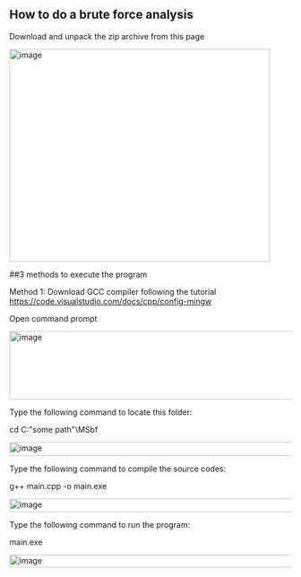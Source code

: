 ## How to do a brute force analysis

Download and unpack the zip archive from this page

<img width="465" height="380" alt="image" src="https://github.com/user-attachments/assets/7bef89a1-2ef4-4a94-91d0-13191681ef7b" />

##3 methods to execute the program

Method 1: Download GCC compiler following the tutorial
https://code.visualstudio.com/docs/cpp/config-mingw

Open command prompt

<img width="592" height="122" alt="image" src="https://github.com/user-attachments/assets/bc9042f3-a3e4-4017-b6cc-22d5d4131b91" />


Type the following command to locate this folder: 

cd C:\"some path"\MSbf

<img width="575" height="25" alt="image" src="https://github.com/user-attachments/assets/bbdf1268-48f5-49e0-8088-8067a883a539" />


Type the following command to compile the source codes:

g++ main.cpp -o main.exe

<img width="574" height="24" alt="image" src="https://github.com/user-attachments/assets/b6d94f29-377a-469f-a4eb-4ae75346075b" />

Type the following command to run the program:

main.exe

<img width="576" height="23" alt="image" src="https://github.com/user-attachments/assets/36be9634-188e-435e-b3d0-cee487555cd2" />


